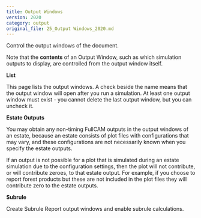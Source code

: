 ```yaml
---
title: Output Windows
version: 2020
category: output
original_file: 25_Output Windows_2020.md
---
```


Control the output windows of the document.

Note that the **contents** of an Output
Window, such as which simulation outputs to
display, are controlled from the output window itself.

**List**

This page lists the output windows. A check beside the name means that
the output window will open after you run a simulation. At least one
output window must exist - you cannot delete the last output window, but
you can uncheck it.

**Estate Outputs**

You may obtain any non-timing FullCAM outputs in the output windows of
an estate, because an estate consists of plot files with configurations
that may vary, and these configurations are not necessarily known when
you specify the estate outputs.

If an output is not possible for a plot that is simulated during an
estate simulation due to the configuration settings, then the plot will
not contribute, or will contribute zeroes, to that estate output. For
example, if you choose to report forest products but these are not
included in the plot files they will contribute zero to the estate
outputs.

**Subrule**

Create Subrule
Report
output windows and enable subrule calculations.
